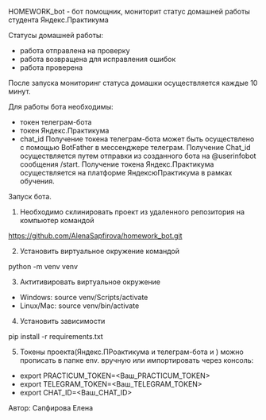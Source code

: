 HOMEWORK_bot - бот помощник, мониторит статус домашней работы студента Яндекс.Практикума

Статусы домашней работы:
 - работа отправлена на проверку
 - работа возвращена для исправления ошибок
 - работа проверена

 После запуска мониторинг статуса домашки осуществляется каждые 10 минут.

 Для работы бота необходимы:
  - токен телеграм-бота
  - токен Яндекс.Практикума
  - chat_id
Получение токена телеграм-бота может быть осуществлено с помощью BotFather в мессенджере телеграм.
Получение Chat_id осуществляется путем отправки из созданного бота  на @userinfobot сообщения /start.
Получение токена Яндекс.Практикума осуществляется на платформе ЯндексюПрактикума в рамках обучения.  

Запуск бота.

1. Необходимо склинировать проект из удаленного репозитория на компьютер командой

https://github.com/AlenaSapfirova/homework_bot.git

2. Установить виртуальное окружение командой

python -m venv venv

3. Актитивировать виртуальное окружение

  - Windows: source venv/Scripts/activate
  - Linux/Mac: source venv/bin/activate

4. Установить зависимости

pip install -r requirements.txt

5. Токены проекта(Яндекс.ПРоактикума и телеграм-бота и ) можно прописать в папке env. вручную или импортировать через консоль:

  - export PRACTICUM_TOKEN=<Ваш_PRACTICUM_TOKEN>
  - export TELEGRAM_TOKEN=<Ваш_TELEGRAM_TOKEN>
  - export CHAT_ID=<Ваш_CHAT_ID>

Автор: Сапфирова Елена 

